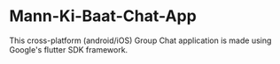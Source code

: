# Mann-Ki-Baat-Chat-App
This cross-platform (android/iOS) Group Chat application is made using Google's flutter SDK framework.
